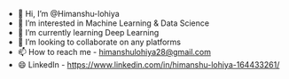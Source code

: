 - 👋 Hi, I’m @Himanshu-lohiya
- 👀 I’m interested in Machine Learning & Data Science
- 🌱 I’m currently learning Deep Learning
- 💞️ I’m looking to collaborate on any platforms
- 📫 How to reach me - himanshulohiya28@gmail.com
- 😄 LinkedIn - https://www.linkedin.com/in/himanshu-lohiya-164433261/

<!---
Himanshu-lohiya/Himanshu-lohiya is a ✨ special ✨ repository because its `README.md` (this file) appears on your GitHub profile.
You can click the Preview link to take a look at your changes.
--->
